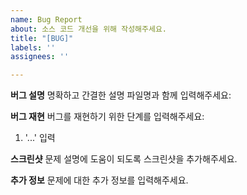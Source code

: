 ```yaml
---
name: Bug Report
about: 소스 코드 개선을 위해 작성해주세요.
title: "[BUG]"
labels: ''
assignees: ''

---
```


**버그 설명**
명확하고 간결한 설명 파일명과 함께 입력해주세요:

**버그 재현**
버그를 재현하기 위한 단계를 입력해주세요:
1. '...' 입력

**스크린샷**
문제 설명에 도움이 되도록 스크린샷을 추가해주세요.

**추가 정보**
문제에 대한 추가 정보를 입력해주세요.
